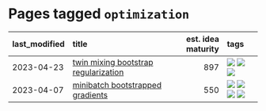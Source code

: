 # Pages tagged `optimization`

|last_modified|title|est. idea maturity|tags
|:---|:---|---:|:---|
|2023-04-23|[twin mixing bootstrap regularization](../twin_mixing_dropout.md)|897|[![](https://img.shields.io/badge/tag-experimental-32d44f)](../tags/experimental.md) [![](https://img.shields.io/badge/tag-optimization-b4243e)](../tags/optimization.md) [![](https://img.shields.io/badge/tag-scaling-a3a5e9)](../tags/scaling.md)|
|2023-04-07|[minibatch bootstrapped gradients](../minibatch-bootstrapped-gradients.md)|550|[![](https://img.shields.io/badge/tag-experimental-32d44f)](../tags/experimental.md) [![](https://img.shields.io/badge/tag-optimization-b4243e)](../tags/optimization.md) [![](https://img.shields.io/badge/tag-training-b7fb0)](../tags/training.md) [![](https://img.shields.io/badge/tag-wip-c6963e)](../tags/wip.md)|